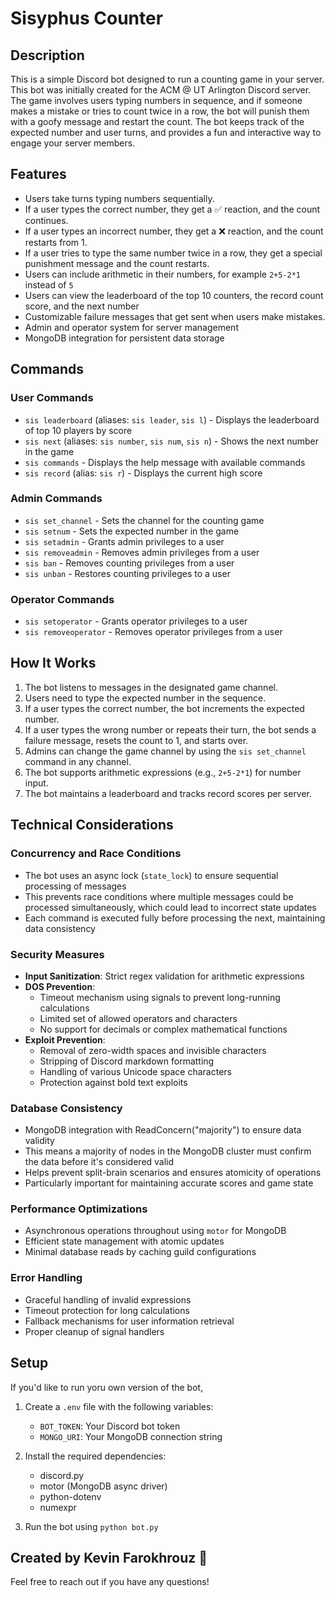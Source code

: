 # Sisyphus Counter

## Description

This is a simple Discord bot designed to run a counting game in your server. This bot was initially created for the ACM @ UT Arlington Discord server. The game involves users typing numbers in sequence, and if someone makes a mistake or tries to count twice in a row, the bot will punish them with a goofy message and restart the count. The bot keeps track of the expected number and user turns, and provides a fun and interactive way to engage your server members.

## Features

- Users take turns typing numbers sequentially.
- If a user types the correct number, they get a ✅ reaction, and the count continues.
- If a user types an incorrect number, they get a ❌ reaction, and the count restarts from 1.
- If a user tries to type the same number twice in a row, they get a special punishment message and the count restarts.
- Users can include arithmetic in their numbers, for example `2+5-2*1` instead of `5`
- Users can view the leaderboard of the top 10 counters, the record count score, and the next number
- Customizable failure messages that get sent when users make mistakes.
- Admin and operator system for server management
- MongoDB integration for persistent data storage

## Commands

### User Commands
- `sis leaderboard` (aliases: `sis leader`, `sis l`) - Displays the leaderboard of top 10 players by score
- `sis next` (aliases: `sis number`, `sis num`, `sis n`) - Shows the next number in the game
- `sis commands` - Displays the help message with available commands
- `sis record` (alias: `sis r`) - Displays the current high score

### Admin Commands
- `sis set_channel` - Sets the channel for the counting game
- `sis setnum` - Sets the expected number in the game
- `sis setadmin` - Grants admin privileges to a user
- `sis removeadmin` - Removes admin privileges from a user
- `sis ban` - Removes counting privileges from a user
- `sis unban` - Restores counting privileges to a user

### Operator Commands
- `sis setoperator` - Grants operator privileges to a user
- `sis removeoperator` - Removes operator privileges from a user

## How It Works

1. The bot listens to messages in the designated game channel.
2. Users need to type the expected number in the sequence.
3. If a user types the correct number, the bot increments the expected number.
4. If a user types the wrong number or repeats their turn, the bot sends a failure message, resets the count to 1, and starts over.
5. Admins can change the game channel by using the `sis set_channel` command in any channel.
6. The bot supports arithmetic expressions (e.g., `2+5-2*1`) for number input.
7. The bot maintains a leaderboard and tracks record scores per server.

## Technical Considerations

### Concurrency and Race Conditions
- The bot uses an async lock (`state_lock`) to ensure sequential processing of messages
- This prevents race conditions where multiple messages could be processed simultaneously, which could lead to incorrect state updates
- Each command is executed fully before processing the next, maintaining data consistency

### Security Measures
- **Input Sanitization**: Strict regex validation for arithmetic expressions
- **DOS Prevention**: 
  - Timeout mechanism using signals to prevent long-running calculations
  - Limited set of allowed operators and characters
  - No support for decimals or complex mathematical functions
- **Exploit Prevention**:
  - Removal of zero-width spaces and invisible characters
  - Stripping of Discord markdown formatting
  - Handling of various Unicode space characters
  - Protection against bold text exploits

### Database Consistency
- MongoDB integration with ReadConcern("majority") to ensure data validity
- This means a majority of nodes in the MongoDB cluster must confirm the data before it's considered valid
- Helps prevent split-brain scenarios and ensures atomicity of operations
- Particularly important for maintaining accurate scores and game state

### Performance Optimizations
- Asynchronous operations throughout using `motor` for MongoDB
- Efficient state management with atomic updates
- Minimal database reads by caching guild configurations

### Error Handling
- Graceful handling of invalid expressions
- Timeout protection for long calculations
- Fallback mechanisms for user information retrieval
- Proper cleanup of signal handlers

## Setup

If you'd like to run yoru own version of the bot,

1. Create a `.env` file with the following variables:
   - `BOT_TOKEN`: Your Discord bot token
   - `MONGO_URI`: Your MongoDB connection string

2. Install the required dependencies:
   - discord.py
   - motor (MongoDB async driver)
   - python-dotenv
   - numexpr

3. Run the bot using `python bot.py`

## Created by Kevin Farokhrouz :bat:
Feel free to reach out if you have any questions!
